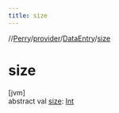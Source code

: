 ```yaml
---
title: size
---
```

//[Perry](../../../index.html)/[provider](../index.html)/[DataEntry](index.html)/[size](size.html)



# size



[jvm]\
abstract val [size](size.html): [Int](https://kotlinlang.org/api/latest/jvm/stdlib/kotlin/-int/index.html)




